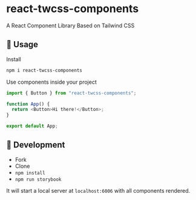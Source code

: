 # react-twcss-components

A React Component Library Based on Tailwind CSS

## 🚀 Usage

Install

```sh
npm i react-twcss-components
```

Use components inside your project

```js
import { Button } from "react-twcss-components";

function App() {
  return <Button>Hi there!</Button>;
}

export default App;
```

## 🚀 Development

- Fork
- Clone
- `npm install`
- `npm run storybook`

It will start a local server at `localhost:6006` with all components rendered.

